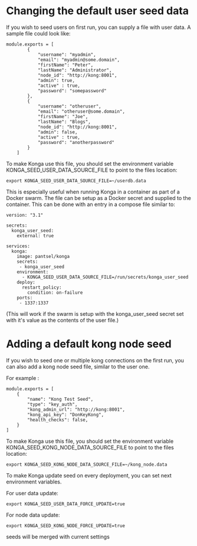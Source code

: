 # Changing the default user seed data

If you wish to seed users on first run, you can supply a file with user data. 
A sample file could look like:

````
module.exports = [
        {
            "username": "myadmin",
            "email": "myadmin@some.domain",
            "firstName": "Peter",
            "lastName": "Administrator",
            "node_id": "http://kong:8001",
            "admin": true,
            "active" : true,
            "password": "somepassword"
        },
        {
            "username": "otheruser",
            "email": "otheruser@some.domain",
            "firstName": "Joe",
            "lastName": "Blogs",
            "node_id": "http://kong:8001",
            "admin": false,
            "active" : true,
            "password": "anotherpassword"
        }
    ]
````

To make Konga use this file, you should set the environment variable KONGA_SEED_USER_DATA_SOURCE_FILE to point to the files location:
````
export KONGA_SEED_USER_DATA_SOURCE_FILE=~/userdb.data 
````

This is especially useful when running Konga in a container as part of a Docker swarm. The file can be setup as a Docker secret and supplied to the container. This can be done with an entry in a compose file similar to:

````
version: "3.1"

secrets:
  konga_user_seed:
    external: true

services:
  konga:
    image: pantsel/konga
    secrets:
     - konga_user_seed
    environment:
      - KONGA_SEED_USER_DATA_SOURCE_FILE=/run/secrets/konga_user_seed
    deploy:
      restart_policy:
        condition: on-failure
    ports:
     - 1337:1337
````

(This will work if the swarm is setup with the konga_user_seed secret set with it's value as the contents of the user file.)

# Adding a default kong node seed

If you wish to seed one or multiple kong connections on the first run, you can also add a kong node seed file, similar to the user one.

For example :

```
module.exports = [
    {
        "name": "Kong Test Seed",
        "type": "key_auth",
        "kong_admin_url": "http://kong:8001",
        "kong_api_key": "DonKeyKong",
        "health_checks": false,
    }
]
```

To make Konga use this file, you should set the environment variable KONGA_SEED_KONG_NODE_DATA_SOURCE_FILE to point to the files location:
````
export KONGA_SEED_KONG_NODE_DATA_SOURCE_FILE=~/kong_node.data 
````

To make Konga update seed on every deployment, you can set next environment variables.

For user data update:
```
export KONGA_SEED_USER_DATA_FORCE_UPDATE=true
```
For node data update:
```
export KONGA_SEED_KONG_NODE_FORCE_UPDATE=true
```
seeds will be merged with current settings